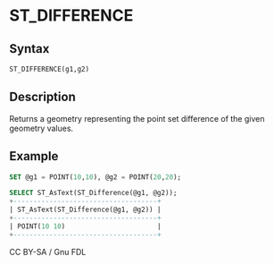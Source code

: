# ST\_DIFFERENCE

## Syntax

```sql
ST_DIFFERENCE(g1,g2)
```

## Description

Returns a geometry representing the point set difference of the given geometry values.

## Example

```sql
SET @g1 = POINT(10,10), @g2 = POINT(20,20);

SELECT ST_AsText(ST_Difference(@g1, @g2));
+------------------------------------+
| ST_AsText(ST_Difference(@g1, @g2)) |
+------------------------------------+
| POINT(10 10)                       |
+------------------------------------+
```

CC BY-SA / Gnu FDL
